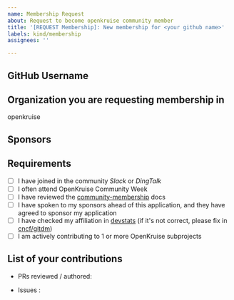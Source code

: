 ```yaml
---
name: Membership Request
about: Request to become openkruise community member
title: '[REQUEST Membership]: New membership for <your github name>'
labels: kind/membership
assignees: ''

---
```


## GitHub Username
<!-- your github handle here -->

## Organization you are requesting membership in
<!-- The organization name here -->

openkruise

## Sponsors
<!-- List your sponsors -->

## Requirements

- [ ] I have joined in the community *Slack* or *DingTalk*
- [ ] I often attend OpenKruise Community Week
- [ ] I have reviewed the [community-membership] docs
- [ ] I have spoken to my sponsors ahead of this application, and they have agreed to sponsor my application
- [ ] I have checked my affiliation in [devstats] (if it's not correct, please fix in [cncf/gitdm])
- [ ] I am actively contributing to 1 or more OpenKruise subprojects

## List of your contributions 
- PRs reviewed / authored:

- Issues :

[devstats]: https://openkruise.devstats.cncf.io/d/56/company-commits-table?orgId=1
[community-membership]: https://github.com/openkruise/community/blob/master/community-membership.md
[cncf/gitdm]: https://github.com/cncf/gitdm#addingupdating-affiliation
